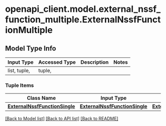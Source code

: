 # openapi_client.model.external_nssf_function_multiple.ExternalNssfFunctionMultiple

## Model Type Info
Input Type | Accessed Type | Description | Notes
------------ | ------------- | ------------- | -------------
list, tuple,  | tuple,  |  | 

### Tuple Items
Class Name | Input Type | Accessed Type | Description | Notes
------------- | ------------- | ------------- | ------------- | -------------
[**ExternalNssfFunctionSingle**](ExternalNssfFunctionSingle.md) | [**ExternalNssfFunctionSingle**](ExternalNssfFunctionSingle.md) | [**ExternalNssfFunctionSingle**](ExternalNssfFunctionSingle.md) |  | 

[[Back to Model list]](../../README.md#documentation-for-models) [[Back to API list]](../../README.md#documentation-for-api-endpoints) [[Back to README]](../../README.md)

